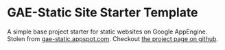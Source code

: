# GAE-Static Site Starter Template

A simple base project starter for static websites on Google AppEngine. Stolen from [gae-static.appspot.com](http://gae-static.appspot.com). Checkout [the project page on github](https://github.com/blainegarrett/gae-static).

